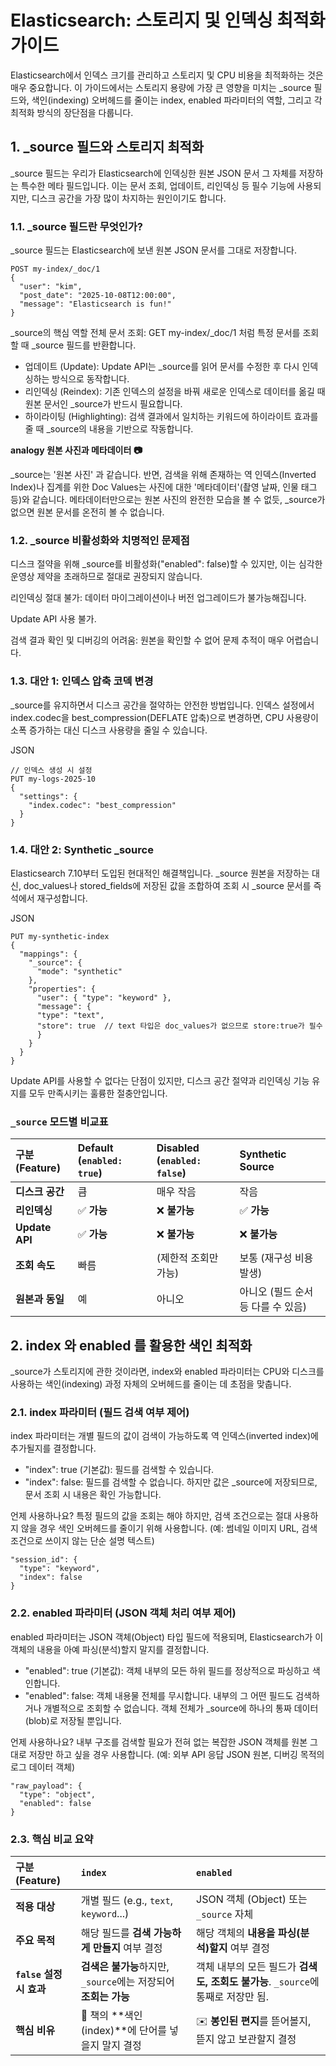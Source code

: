 # Elasticsearch: 스토리지 및 인덱싱 최적화 가이드
Elasticsearch에서 인덱스 크기를 관리하고 스토리지 및 CPU 비용을 최적화하는 것은 매우 중요합니다. 이 가이드에서는 스토리지 용량에 가장 큰 영향을 미치는 _source 필드와, 색인(indexing) 오버헤드를 줄이는 index, enabled 파라미터의 역할, 그리고 각 최적화 방식의 장단점을 다룹니다.

## 1. _source 필드와 스토리지 최적화
_source 필드는 우리가 Elasticsearch에 인덱싱한 원본 JSON 문서 그 자체를 저장하는 특수한 메타 필드입니다. 이는 문서 조회, 업데이트, 리인덱싱 등 필수 기능에 사용되지만, 디스크 공간을 가장 많이 차지하는 원인이기도 합니다.

### 1.1. _source 필드란 무엇인가?
_source 필드는 Elasticsearch에 보낸 원본 JSON 문서를 그대로 저장합니다.

```shell
POST my-index/_doc/1
{
  "user": "kim",
  "post_date": "2025-10-08T12:00:00",
  "message": "Elasticsearch is fun!"
}
```

_source의 핵심 역할
전체 문서 조회: GET my-index/_doc/1 처럼 특정 문서를 조회할 때 _source 필드를 반환합니다.

- 업데이트 (Update): Update API는 _source를 읽어 문서를 수정한 후 다시 인덱싱하는 방식으로 동작합니다.
- 리인덱싱 (Reindex): 기존 인덱스의 설정을 바꿔 새로운 인덱스로 데이터를 옮길 때 원본 문서인 _source가 반드시 필요합니다.
- 하이라이팅 (Highlighting): 검색 결과에서 일치하는 키워드에 하이라이트 효과를 줄 때 _source의 내용을 기반으로 작동합니다.

**analogy 원본 사진과 메타데이터 📷**

_source는 '원본 사진' 과 같습니다. 반면, 검색을 위해 존재하는 역 인덱스(Inverted Index)나 집계를 위한 Doc Values는 사진에 대한 '메타데이터'(촬영 날짜, 인물 태그 등)와 같습니다. 메타데이터만으로는 원본 사진의 완전한 모습을 볼 수 없듯, _source가 없으면 원본 문서를 온전히 볼 수 없습니다.

### 1.2. _source 비활성화와 치명적인 문제점
디스크 절약을 위해 _source를 비활성화("enabled": false)할 수 있지만, 이는 심각한 운영상 제약을 초래하므로 절대로 권장되지 않습니다.

리인덱싱 절대 불가: 데이터 마이그레이션이나 버전 업그레이드가 불가능해집니다.

Update API 사용 불가.

검색 결과 확인 및 디버깅의 어려움: 원본을 확인할 수 없어 문제 추적이 매우 어렵습니다.

### 1.3. 대안 1: 인덱스 압축 코덱 변경
_source를 유지하면서 디스크 공간을 절약하는 안전한 방법입니다. 인덱스 설정에서 index.codec을 best_compression(DEFLATE 압축)으로 변경하면, CPU 사용량이 소폭 증가하는 대신 디스크 사용량을 줄일 수 있습니다.

JSON
```shell
// 인덱스 생성 시 설정
PUT my-logs-2025-10
{
  "settings": {
    "index.codec": "best_compression"
  }
}
```

### 1.4. 대안 2: Synthetic _source
Elasticsearch 7.10부터 도입된 현대적인 해결책입니다. _source 원본을 저장하는 대신, doc_values나 stored_fields에 저장된 값을 조합하여 조회 시 _source 문서를 즉석에서 재구성합니다.

JSON
```shell
PUT my-synthetic-index
{
  "mappings": {
    "_source": {
      "mode": "synthetic"
    },
    "properties": {
      "user": { "type": "keyword" },
      "message": {
      "type": "text",
      "store": true  // text 타입은 doc_values가 없으므로 store:true가 필수
      }
    }
  }
}
```

Update API를 사용할 수 없다는 단점이 있지만, 디스크 공간 절약과 리인덱싱 기능 유지를 모두 만족시키는 훌륭한 절충안입니다.

### `_source` 모드별 비교표

| 구분 (Feature)   | Default (`enabled: true`) | Disabled (`enabled: false`) | Synthetic Source      |
|:---------------|:--------------------------|:----------------------------|:----------------------|
| **디스크 공간**     | 큼                         | 매우 작음                       | 작음                    |
| **리인덱싱**       | ✅ **가능**                  | ❌ **불가능**                   | ✅ **가능**              |
| **Update API** | ✅ **가능**                  | ❌ **불가능**                   | ❌ **불가능**             |
| **조회 속도**      | 빠름                        | (제한적 조회만 가능)                | 보통 (재구성 비용 발생)        |
| **원본과 동일**     | 예                         | 아니오                         | 아니오 (필드 순서 등 다를 수 있음) |

## 2. index 와 enabled 를 활용한 색인 최적화
_source가 스토리지에 관한 것이라면, index와 enabled 파라미터는 CPU와 디스크를 사용하는 색인(indexing) 과정 자체의 오버헤드를 줄이는 데 초점을 맞춥니다.

### 2.1. index 파라미터 (필드 검색 여부 제어)
index 파라미터는 개별 필드의 값이 검색이 가능하도록 역 인덱스(inverted index)에 추가될지를 결정합니다.

- "index": true (기본값): 필드를 검색할 수 있습니다.
- "index": false: 필드를 검색할 수 없습니다. 하지만 값은 _source에 저장되므로, 문서 조회 시 내용은 확인 가능합니다.

언제 사용하나요?
특정 필드의 값을 조회는 해야 하지만, 검색 조건으로는 절대 사용하지 않을 경우 색인 오버헤드를 줄이기 위해 사용합니다. (예: 썸네일 이미지 URL, 검색 조건으로 쓰이지 않는 단순 설명 텍스트)

```shell
"session_id": {
  "type": "keyword",
  "index": false
}
```

### 2.2. enabled 파라미터 (JSON 객체 처리 여부 제어)
enabled 파라미터는 JSON 객체(Object) 타입 필드에 적용되며, Elasticsearch가 이 객체의 내용을 아예 파싱(분석)할지 말지를 결정합니다.

- "enabled": true (기본값): 객체 내부의 모든 하위 필드를 정상적으로 파싱하고 색인합니다.
- "enabled": false: 객체 내용물 전체를 무시합니다. 내부의 그 어떤 필드도 검색하거나 개별적으로 조회할 수 없습니다. 객체 전체가 _source에 하나의 통짜 데이터(blob)로 저장될 뿐입니다.

언제 사용하나요?
내부 구조를 검색할 필요가 전혀 없는 복잡한 JSON 객체를 원본 그대로 저장만 하고 싶을 경우 사용합니다. (예: 외부 API 응답 JSON 원본, 디버깅 목적의 로그 데이터 객체)

```shell
"raw_payload": {
  "type": "object",
  "enabled": false
}
```

### 2.3. 핵심 비교 요약

| 구분 (Feature)        | `index`                                     | `enabled`                                             |
|:--------------------|:--------------------------------------------|:------------------------------------------------------|
| **적용 대상**           | 개별 필드 (e.g., `text`, `keyword`...)          | JSON 객체 (Object) 또는 `_source` 자체                      |
| **주요 목적**           | 해당 필드를 **검색 가능하게 만들지** 여부 결정                | 해당 객체의 **내용을 파싱(분석)할지** 여부 결정                         |
| **`false` 설정 시 효과** | **검색은 불가능**하지만, `_source`에는 저장되어 **조회는 가능** | 객체 내부의 모든 필드가 **검색도, 조회도 불가능**. `_source`에 통째로 저장만 됨. |
| **핵심 비유**           | 📖 책의 **색인(index)**에 단어를 넣을지 말지 결정          | ✉️ **봉인된 편지**를 뜯어볼지, 뜯지 않고 보관할지 결정                    |